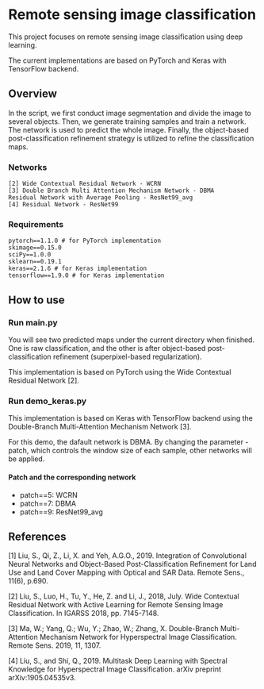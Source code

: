 # Remote sensing image classification
This project focuses on remote sensing image classification using deep learning. 

The current implementations are based on PyTorch and Keras with TensorFlow backend. 

## Overview
In the script, we first conduct image segmentation and divide the image to several objects.
Then, we generate training samples and train a network. The network is used to predict the whole image.
Finally, the object-based post-classification refinement strategy is utilized to refine the classification maps.

### Networks
    [2] Wide Contextual Residual Network - WCRN
    [3] Double Branch Multi Attention Mechanism Network - DBMA
    Residual Network with Average Pooling - ResNet99_avg
    [4] Residual Network - ResNet99

### Requirements
    pytorch==1.1.0 # for PyTorch implementation
    skimage==0.15.0
    sciPy==1.0.0
    sklearn==0.19.1
    keras==2.1.6 # for Keras implementation
    tensorflow==1.9.0 # for Keras implementation

## How to use
### Run main.py
You will see two predicted maps under the current directory when finished.
One is raw classification, and the other is after object-based post-classification refinement (superpixel-based regularization).

This implementation is based on PyTorch using the Wide Contextual Residual Network [2].

### Run demo_keras.py
This implementation is based on Keras with TensorFlow backend using the Double-Branch Multi-Attention Mechanism Network [3].

For this demo, the dafault network is DBMA. By changing the parameter - patch, which controls the window size of each sample, other networks will be applied.

#### Patch and the corresponding network
- patch==5: WCRN
- patch==7: DBMA
- patch==9: ResNet99_avg

## References
  [1] Liu, S., Qi, Z., Li, X. and Yeh, A.G.O., 2019. Integration of Convolutional Neural Networks and Object-Based Post-Classification
Refinement for Land Use and Land Cover Mapping with Optical and SAR Data. Remote Sens., 11(6), p.690. 

  [2] Liu, S., Luo, H., Tu, Y., He, Z. and Li, J., 2018, July. Wide Contextual Residual Network with Active Learning for Remote
Sensing Image Classification. In IGARSS 2018, pp. 7145-7148.

  [3] Ma, W.; Yang, Q.; Wu, Y.; Zhao, W.; Zhang, X. Double-Branch Multi-Attention Mechanism Network for Hyperspectral Image Classification. Remote Sens. 2019, 11, 1307.
  
  [4] Liu, S., and Shi, Q., 2019. Multitask Deep Learning with Spectral Knowledge for Hyperspectral Image Classification. arXiv preprint arXiv:1905.04535v3. 

